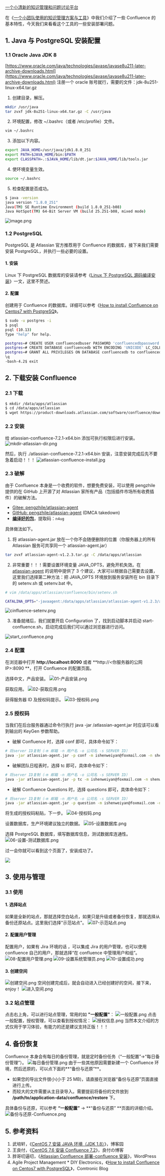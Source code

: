 [一个小清新的知识管理和问题讨论平台](https://mp.weixin.qq.com/s/fL7CaYo2xvuleihlY8XDIA)

在《[一个小团队使用的知识管理方案与工具](https://www.yuque.com/shenweiyan/cookbook/zwtn5w?view=doc_embed)》中我们介绍了一些 Confluence 的基本特性，今天我们来看看这个工具的一些安装部署问题。

## 1. Java 与 PostgreSQL 安装配置

### 1.1 Oracle Java JDK 8

[https://www.oracle.com/java/technologies/javase/javase8u211-later-archive-downloads.html](https://www.oracle.com/java/technologies/javase/javase8u211-later-archive-downloads.html)
注册一个 oracle 账号就行，需要的文件：jdk-8u251-linux-x64.tar.gz

1. 创建目录，解压。

```bash
mkdir /usr/java
tar zvxf jdk-8u251-linux-x64.tar.gz -C /usr/java
```

2. 环境配置，修改 ~/.bashrc（或者 /etc/profile）文件。

```bash
vim ~/.bashrc
```

3. 添加以下内容。

```bash
export JAVA_HOME=/usr/java/jdk1.8.0_251
export PATH=$JAVA_HOME/bin:$PATH
export CLASSPATH=.:$JAVA_HOME/lib/dt.jar:$JAVA_HOME/lib/tools.jar
```

4. 使环境变量生效。

```bash
source ~/.bashrc
```

5. 检查配置是否成功。

```bash
$ java -version
java version "1.8.0_251"
Java(TM) SE Runtime Environment (build 1.8.0_251-b08)
Java HotSpot(TM) 64-Bit Server VM (build 25.251-b08, mixed mode)
```

![image.png](https://shub-1251708715.cos.ap-guangzhou.myqcloud.com/elog-cookbook-img/FjwONGM3a7lpYeCuLlFZL3vVyn7b.png)

### 1.2 PostgreSQL

PostgreSQL 是 Atlassian 官方推荐用于 Confluence 的数据库，接下来我们需要安装 PostgreSQL，并执行一些必要的设置。

#### 1. 安装

Linux 下 PostgreSQL 数据库的安装请参考《[Linux 下 PostgreSQL 源码编译安装](https://www.yuque.com/bioitee/mp/linux-postgresql-install?view=doc_embed)》一文，这里不赘述。

#### 2. 配置

创建用于 Confluence 的数据库。详细可以参考《[How to install Confluence on Centos7 with PostgreSQ](https://comtronic.com.au/how-to-install-confluence-on-centos7-with-postgresql/)》。

```bash
$ sudo -u postgres -i
$ psql
psql (10.13)
Type "help" for help.

postgres=# CREATE USER confluencedbuser PASSWORD 'confluencedbpassword';
postgres=# CREATE DATABASE confluencedb WITH ENCODING 'UNICODE' LC_COLLATE 'C' LC_CTYPE 'C' TEMPLATE template0;
postgres=# GRANT ALL PRIVILEGES ON DATABASE confluencedb to confluencedbuser;
\q
-bash-4.2$ exit
```

## 2. 下载安装 Confluence

### 2.1 下载

```bash
$ mkdir /data/apps/atlassian
$ cd /data/apps/atlassian
$ wget https://product-downloads.atlassian.com/software/confluence/downloads/atlassian-confluence-7.2.1-x64.bin
```

### 2.2 安装

给 atlassian-confluence-7.2.1-x64.bin 添加可执行权限后进行安装。
![mkdir-atlassian-dir.png](https://shub-1251708715.cos.ap-guangzhou.myqcloud.com/elog-cookbook-img/Fj5c6ROzhtwANVRThs3shInSS1la.png)

然后，执行 ./atlassian-confluence-7.2.1-x64.bin 安装，注意安装完成后先不要急着启动！！！
![atlassian-confluence-install.jpg](https://shub-1251708715.cos.ap-guangzhou.myqcloud.com/elog-cookbook-img/FpkP20zD5fnEtYmakle0O1eyUj5W.jpeg)

### 2.3 破解

由于 Confluence 本身是一个收费的软件，想要免费安装，可以使用 pengzhile 提供的在 GitHub 上开源了对 Atlassian 家所有产品（包括插件市场所有收费插件）的破解方法。

- [Gitee: pengzhile/atlassian-agent](https://gitee.com/pengzhile/atlassian-agent)
- [GitHub: pengzhile/atlassian-agent](https://github.com/pengzhile) (DMCA takedown)
- [**编译好的包**](https://pan.baidu.com/s/1AucTmTNPSG85hhWF7mkIcQ)，提取码：`n4ug`

具体做法如下。

1. 将 atlassian-agent.jar 放在一个你不会随便删除的位置（你服务器上的所有 Atlassian 服务可共享同一个 atlassian-agent.jar）

```bash
tar zvxf atlassian-agent-v1.2.3.tar.gz -C /data/apps/atlassian
```

2. 非常重要！！！需要设置环境变量 JAVA_OPTS，避免开机失效。在 [atlassian-agent](https://gitee.com/pengzhile/atlassian-agent) 的说明中提供了 3 个建议，大家可以根据自己需要去设置，这里我们选择第二种方法：把 JAVA_OPTS 环境放到服务安装所在 bin 目录下的 setenv.sh 或 setenv.bat 中。

```bash
# vim /data/apps/atlassian/confluence/bin/setenv.sh

CATALINA_OPTS="-javaagent:/data/apps/atlassian/atlassian-agent-v1.2.3/atlassian-agent.jar ${JAVA_OPTS}"
```

![cinfluence-setenv.png](https://shub-1251708715.cos.ap-guangzhou.myqcloud.com/elog-cookbook-img/FhczP92LnsJhUTq9TRHjeAYkKYmd.png)

3. 准备就绪后，我们就要开启 Configuration 了，找到启动脚本并启动 start-confluence.sh，启动完成后我们可以通过浏览器进行访问。

![start_confluence.png](https://shub-1251708715.cos.ap-guangzhou.myqcloud.com/elog-cookbook-img/FrtpIUcif5V1K8gXtSpHXUgGcox3.png)

### 2.4 配置

在浏览器中打开 **http://localhost:8090** 或者 **http://<你服务器的公网 IP>:8090 **，打开 Confluence 的配置页面。

选择中文，产品安装。
![01-产品安装.png](https://shub-1251708715.cos.ap-guangzhou.myqcloud.com/elog-cookbook-img/FoM2tysNankGbPYt-UXdDofwoWzM.png)

获取应用。
![02-获取应用.png](https://shub-1251708715.cos.ap-guangzhou.myqcloud.com/elog-cookbook-img/FnD_VyxXgzhtQyPO4r1hN5zeWF9k.png)

获得服务器 ID 及授权码提示。
![03-授权码.png](https://shub-1251708715.cos.ap-guangzhou.myqcloud.com/elog-cookbook-img/FvuroXP_Z_y0p-g1ogMihijfFIvO.png)

### **2.5 授权码**

当我们在后台服务器通过命令行执行 java -jar /atlassian-agent.jar 时应该可以看到输出的 KeyGen 参数帮助。

- 破解 Confluence 时，选择 conf 即可，具体命令如下：

```bash
# 将server ID复制（-m 邮箱 -n 用户名 -o 公司名 -s SERVER ID）
java -jar atlassian-agent.jar -p conf -m ishenweiyan@foxmail.com -n shenweiyan -o wiki-test -s B7DP-BX09-325B-DJLP
```

- 破解团队日程表时，选择 tc 即可，具体命令如下：

```bash
# 将server ID复制（-m 邮箱 -n 用户名 -o 公司名 -s SERVER ID）
java -jar atlassian-agent.jar -p tc -m ishenweiyan@foxmail.com -n shenweiyan -o wiki-test -s B7DP-BX09-325B-DJLP
```

- 破解 Confluence Questions 时，选择 questions 即可，具体命令如下：

```bash
# 将server ID复制（-m 邮箱 -n 用户名 -o 公司名 -s SERVER ID）
java -jar atlassian-agent.jar -p question -m ishenweiyan@foxmail.com -n shenweiyan -o wiki-test -s B7DP-BX09-325B-DJLP
```

将生成的授权码粘贴，下一步。
![04-授权码.png](https://shub-1251708715.cos.ap-guangzhou.myqcloud.com/elog-cookbook-img/Fknwnui-bJqhlI1_p0_AIJrKQ0dn.png)

设置数据库，生产环境建议独立的数据。
![05-设置数据库.png](https://shub-1251708715.cos.ap-guangzhou.myqcloud.com/elog-cookbook-img/FtFvK_Y2DnZYLOrwqRIKNbu2ZqWN.png)

选择 PostgreSQL 数据库，填写数据库信息，测试数据库连通性。
![06-设置-测试数据库.png](https://shub-1251708715.cos.ap-guangzhou.myqcloud.com/elog-cookbook-img/FpHJirbRRQJ8of-Ux0FMQhnFJJv-.png)

过一会你就可以看到这个页面了，安装成功了。

![](https://shub-1251708715.cos.ap-guangzhou.myqcloud.com/elog-cookbook-img/FrcZbpu_e3ocfXaYWWrhWM3Hdkbb.png)

## 3. 使用与管理

### 3.1 使用

#### 1. 选择站点

如果是全新的站点，那就选择空白站点，如果只是升级或者备份恢复，那就选择从备份还原站点。这里我们选择"示范站点"。
![07-示范站点.png](https://shub-1251708715.cos.ap-guangzhou.myqcloud.com/elog-cookbook-img/Fj8hcocs17OiXr15ezpiQF3iz7k6.png)

#### 2. 配置用户管理

配置用户，如果有 Jira 环境的话 ，可以集成 Jira 的用户管理，也可以使用 confluence 自己的用户，那就选择“在 confluence 中管理用户和组”。
![08-配置用户管理.png](https://shub-1251708715.cos.ap-guangzhou.myqcloud.com/elog-cookbook-img/FrchRIEbAooYjOV1ivdssHCvwWZc.png)
![09-设置系统管理员.png](https://shub-1251708715.cos.ap-guangzhou.myqcloud.com/elog-cookbook-img/Fmo9iwK9BBYjXpybhYjfDk55QE-n.png)
![10-设置成功.png](https://shub-1251708715.cos.ap-guangzhou.myqcloud.com/elog-cookbook-img/FjBV9AbjCPH11B78hK4rzpvADQd4.png)

#### 3. 创建空间

![创建空间.png](https://shub-1251708715.cos.ap-guangzhou.myqcloud.com/elog-cookbook-img/Fl0U4NJLPFs63Q6_ChC2pIelmMiJ.png)
空间创建完成后，就会自动进入已经创建好的空间，接下来，enjoy！
![进入空间.png](https://shub-1251708715.cos.ap-guangzhou.myqcloud.com/elog-cookbook-img/FmIY9RLRaNgWYpGJZERUSDKxdz6c.png)

### 3.2 站点管理

点击右上角，可以进行站点管理，常用的如 **"一般配置"**：
![一般配置.png](https://shub-1251708715.cos.ap-guangzhou.myqcloud.com/elog-cookbook-img/Fq8BjZIlWxpR-t3yBveaLSnaNRu6.png)
点击一般配置，授权管理，可以查看到授权情况：
![授权信息.png](https://shub-1251708715.cos.ap-guangzhou.myqcloud.com/elog-cookbook-img/FixsCBHkKdY68UCDhcgK_LLMAqGB.png)
当然本文介绍的方式仅用于学习体验，有能力的还是建议支持正版！！！

## 4. 备份恢复

Confluence 本身会有每日的备份管理，就是定时备份任务（“一般配置”→“每日备份管理”）。
![每日备份管理.png](https://shub-1251708715.cos.ap-guangzhou.myqcloud.com/elog-cookbook-img/FqaJjQUmnAajkkEC2rwEepNKoloa.png)
由于一些其他原因需要新建一个 Confluence 环境，然后还原的，可以点下面的**“备份与还原”**。

- 如果您的导出文件很小(小于 25 MB)，请直接在浏览器“备份与还原”页面直接进行上传。
- 而较大的文件需要从主目录导入。需要提前将备份的文件放到 **/path/to/application-data/confluence/restore** 下。

具体备份与还原，可以参考 **“一般配置”** → **“备份与还原” **页面的详细介绍。
![备份与还原-Confluence.png](https://shub-1251708715.cos.ap-guangzhou.myqcloud.com/elog-cookbook-img/Fk-UdPQjXEgm7xLDdE-6Qh9rRb53.png)

## 5. 参考资料

1. 武培轩，《[CentOS 7 安装 JAVA 环境（JDK 1.8）](https://www.cnblogs.com/wupeixuan/p/11433922.html)》，博客园
2. 王良付，《[CentOS 7.6 安装 Confluence 7.2](https://liangfu.wang/2020/01/22/CentOS-7-6-%E5%AE%89%E8%A3%85-Confluence-7-2/)》，良付の博客
3. 胖哥叨逼叨，《[Atlassian Confluence 部署-confluence 安装](https://www.pangshare.com/1919.htm)》，WordPress
4. Agile Project Management \* DIY Electronics，《[How to install Confluence on Centos7 with PostgreSQL](https://comtronic.com.au/how-to-install-confluence-on-centos7-with-postgresql/)》，Comtronic Blog
